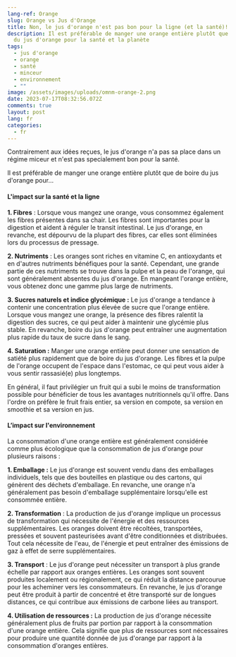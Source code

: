 ```yaml
---
lang-ref: Orange
slug: Orange vs Jus d'Orange
title: Non, le jus d'orange n'est pas bon pour la ligne (et la santé)!
description: Il est préférable de manger une orange entière plutôt que de boire
  du jus d'orange pour la santé et la planète
tags:
  - jus d'orange
  - orange
  - santé
  - minceur
  - environnement
  - ""
image: /assets/images/uploads/omnm-orange-2.png
date: 2023-07-17T08:32:56.072Z
comments: true
layout: post
lang: fr
categories:
  - fr
---
```

Contrairement aux idées reçues, le jus d'orange n'a pas sa place dans un régime miceur et n'est pas specialement bon pour la santé.

Il est préférable de manger une orange entière plutôt que de boire du jus d'orange pour…

#### L'impact sur la santé et la ligne

**1. Fibres** : Lorsque vous mangez une orange, vous consommez également les fibres présentes dans sa chair. Les fibres sont importantes pour la digestion et aident à réguler le transit intestinal. Le jus d'orange, en revanche, est dépourvu de la plupart des fibres, car elles sont éliminées lors du processus de pressage.

**2. Nutriments** : Les oranges sont riches en vitamine C, en antioxydants et en d'autres nutriments bénéfiques pour la santé. Cependant, une grande partie de ces nutriments se trouve dans la pulpe et la peau de l'orange, qui sont généralement absentes du jus d'orange. En mangeant l'orange entière, vous obtenez donc une gamme plus large de nutriments.

**3. Sucres naturels et indice glycémique :** Le jus d'orange a tendance à contenir une concentration plus élevée de sucre que l'orange entière. Lorsque vous mangez une orange, la présence des fibres ralentit la digestion des sucres, ce qui peut aider à maintenir une glycémie plus stable. En revanche, boire du jus d'orange peut entraîner une augmentation plus rapide du taux de sucre dans le sang.

**4. Saturation :** Manger une orange entière peut donner une sensation de satiété plus rapidement que de boire du jus d'orange. Les fibres et la pulpe de l'orange occupent de l'espace dans l'estomac, ce qui peut vous aider à vous sentir rassasié(e) plus longtemps.

En général, il faut privilégier un fruit qui a subi le moins de transformation possible pour bénéficier de tous les avantages nutritionnels qu'il offre. Dans l'ordre on préfère le fruit frais entier, sa version en compote, sa version en smoothie et sa version en jus.

#### L’impact sur l'environnement 

La consommation d'une orange entière est généralement considérée comme plus écologique que la consommation de jus d'orange pour plusieurs raisons :

**1. Emballage :** Le jus d'orange est souvent vendu dans des emballages individuels, tels que des bouteilles en plastique ou des cartons, qui génèrent des déchets d'emballage. En revanche, une orange n'a généralement pas besoin d'emballage supplémentaire lorsqu'elle est consommée entière.

**2. Transformation** : La production de jus d'orange implique un processus de transformation qui nécessite de l'énergie et des ressources supplémentaires. Les oranges doivent être récoltées, transportées, pressées et souvent pasteurisées avant d'être conditionnées et distribuées. Tout cela nécessite de l'eau, de l'énergie et peut entraîner des émissions de gaz à effet de serre supplémentaires.

**3. Transport** : Le jus d'orange peut nécessiter un transport à plus grande échelle par rapport aux oranges entières. Les oranges sont souvent produites localement ou régionalement, ce qui réduit la distance parcourue pour les acheminer vers les consommateurs. En revanche, le jus d'orange peut être produit à partir de concentré et être transporté sur de longues distances, ce qui contribue aux émissions de carbone liées au transport.

**4. Utilisation de ressources :** La production de jus d'orange nécessite généralement plus de fruits par portion par rapport à la consommation d'une orange entière. Cela signifie que plus de ressources sont nécessaires pour produire une quantité donnée de jus d'orange par rapport à la consommation d'oranges entières.